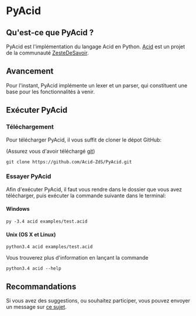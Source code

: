 PyAcid
======

## Qu'est-ce que PyAcid ?

PyAcid est l'implémentation du langage Acid en Python. [Acid](https://zestedesavoir.com/forums/sujet/6065/un-petit-langage-zds/) est un projet de la communauté [ZesteDeSavoir](https://zestedesavoir.com/).

## Avancement

Pour l'instant, PyAcid implémente un lexer et un parser, qui constituent une
base pour les fonctionnalités à venir.

## Exécuter PyAcid

### Téléchargement

Pour télécharger PyAcid, il vous suffit de cloner le dépot GitHub:

(Assurez vous d'avoir téléchargé [git](https://git-scm.com/))

```
git clone https://github.com/Acid-ZdS/PyAcid.git
```

### Essayer PyAcid

Afin d'exécuter PyAcid, il faut vous rendre dans le dossier que vous avez
télécharger, puis exécuter la commande suivante dans le terminal:

#### Windows

```
py -3.4 acid examples/test.acid
```

#### Unix (OS X et Linux)

```
python3.4 acid examples/test.acid
```

Vous trouverez plus d'information en lançant la commande

```
python3.4 acid --help
```

## Recommandations

Si vous avez des suggestions, ou souhaitez participer, vous pouvez envoyer un
message sur [ce sujet](https://zestedesavoir.com/forums/sujet/6129/acid-le-lisp-like-de-la-communaute/).
